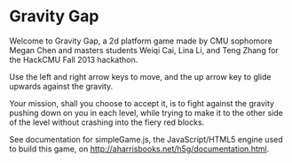 Gravity Gap
=======

Welcome to Gravity Gap, a 2d platform game made by CMU sophomore Megan Chen and masters students Weiqi Cai,
Lina Li, and Teng Zhang for the HackCMU Fall 2013 hackathon.

Use the left and right arrow keys to move, and the up arrow key to glide upwards against the gravity.

Your mission, shall you choose to accept it, is to fight against the gravity pushing down on you in each level,
while trying to make it to the other side of the level without crashing into the fiery red blocks.

See documentation for simpleGame.js, the JavaScript/HTML5 engine used to build this game,
on http://aharrisbooks.net/h5g/documentation.html.
